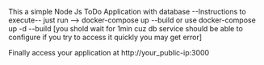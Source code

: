 This a simple Node Js ToDo Application with database
--Instructions to execute--
just run --> docker-compose up --build
or 
use docker-compose up -d --build [you shold wait for 1min cuz db service should be able to configure if you try to access it quickly you may get error]

Finally access your application at http://your_public-ip:3000
